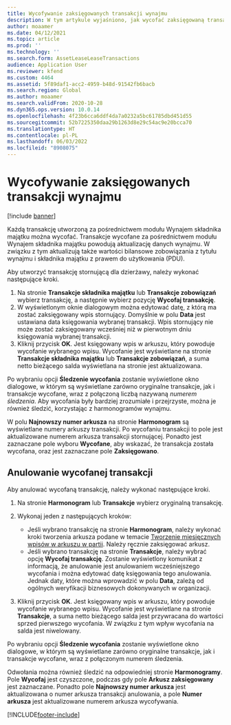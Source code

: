 ```yaml
---
title: Wycofywanie zaksięgowanych transakcji wynajmu
description: W tym artykule wyjaśniono, jak wycofać zaksięgowaną transakcję wynajmu. Każdą transakcję utworzoną za pośrednictwem modułu Wynajem składnika majątku można wycofać.
author: moaamer
ms.date: 04/12/2021
ms.topic: article
ms.prod: ''
ms.technology: ''
ms.search.form: AssetLeaseLeaseTransactions
audience: Application User
ms.reviewer: kfend
ms.custom: 4464
ms.assetid: 5f89daf1-acc2-4959-b48d-91542fb6bacb
ms.search.region: Global
ms.author: moaamer
ms.search.validFrom: 2020-10-28
ms.dyn365.ops.version: 10.0.14
ms.openlocfilehash: 4f23b6cca6ddf4da7a0232a5bc61785dbd451d55
ms.sourcegitcommit: 52b7225350daa29b1263d8e29c54ac9e20bcca70
ms.translationtype: HT
ms.contentlocale: pl-PL
ms.lasthandoff: 06/03/2022
ms.locfileid: "8908075"
---
```

# <a name="reverse-posted-lease-transactions"></a>Wycofywanie zaksięgowanych transakcji wynajmu

[!include [banner](../includes/banner.md)]

Każdą transakcję utworzoną za pośrednictwem modułu Wynajem składnika majątku można wycofać. Transakcje wycofane za pośrednictwem modułu Wynajem składnika majątku powodują aktualizację danych wynajmu. W związku z tym aktualizują także wartości bilansowe zobowiązania z tytułu wynajmu i składnika majątku z prawem do użytkowania (PDU).

Aby utworzyć transakcję stornującą dla dzierżawy, należy wykonać następujące kroki.

1. Na stronie **Transakcje składnika majątku** lub **Transakcje zobowiązań** wybierz transakcję, a następnie wybierz pozycję **Wycofaj transakcję**.
2. W wyświetlonym oknie dialogowym można edytować datę, z którą ma zostać zaksięgowany wpis stornujący. Domyślnie w polu **Data** jest ustawiana data księgowania wybranej transakcji. Wpis stornujący nie może zostać zaksięgowany wcześniej niż w pierwotnym dniu księgowania wybranej transakcji.
3. Kliknij przycisk **OK**. Jest księgowany wpis w arkuszu, który powoduje wycofanie wybranego wpisu. Wycofanie jest wyświetlane na stronie **Transakcje składnika majątku** lub **Transakcje zobowiązań**, a suma netto bieżącego salda wyświetlana na stronie jest aktualizowana.

Po wybraniu opcji **Śledzenie wycofania** zostanie wyświetlone okno dialogowe, w którym są wyświetlane zarówno oryginalne transakcje, jak i transakcje wycofane, wraz z połączoną liczbą nazywaną *numerem śledzenia*. Aby wycofania były bardziej zrozumiałe i przejrzyste, można je również śledzić, korzystając z harmonogramów wynajmu.

W polu **Najnowszy numer arkusza** na stronie **Harmonogram** są wyświetlane numery arkuszy transakcji. Po wycofaniu transakcji to pole jest aktualizowane numerem arkusza transakcji stornującej. Ponadto jest zaznaczane pole wyboru **Wycofane**, aby wskazać, że transakcja została wycofana, oraz jest zaznaczane pole **Zaksięgowano**.

## <a name="revoke-a-reversed-transaction"></a>Anulowanie wycofanej transakcji

Aby anulować wycofaną transakcję, należy wykonać następujące kroki.

1. Na stronie **Harmonogram** lub **Transakcje** wybierz oryginalną transakcję.
2. Wykonaj jeden z następujących kroków:

    - Jeśli wybrano transakcję na stronie **Harmonogram**, należy wykonać kroki tworzenia arkusza podane w temacie [Tworzenie miesięcznych wpisów w arkuszu w partii](create-monthly-journals-batch.md). Należy ręcznie zaksięgować arkusz.
    - Jeśli wybrano transakcję na stronie **Transakcje**, należy wybrać opcję **Wycofaj transakcję**. Zostanie wyświetlony komunikat z informacją, że anulowanie jest anulowaniem wcześniejszego wycofania i można edytować datę księgowania tego anulowania. Jednak daty, które można wprowadzić w polu **Data**, zależą od ogólnych weryfikacji biznesowych dokonywanych w organizacji. 

3. Kliknij przycisk **OK**. Jest księgowany wpis w arkuszu, który powoduje wycofanie wybranego wpisu. Wycofanie jest wyświetlane na stronie **Transakcje**, a suma netto bieżącego salda jest przywracana do wartości sprzed pierwszego wycofania. W związku z tym wpływ wycofania na salda jest niwelowany.

Po wybraniu opcji **Śledzenie wycofania** zostanie wyświetlone okno dialogowe, w którym są wyświetlane zarówno oryginalne transakcje, jak i transakcje wycofane, wraz z połączonym numerem śledzenia.

Odwołania można również śledzić na odpowiedniej stronie **Harmonogramy**. Pole **Wycofaj** jest czyszczone, podczas gdy pole **Arkusz zaksięgowany** jest zaznaczane. Ponadto pole **Najnowszy numer arkusza** jest aktualizowana o numer arkusza transakcji anulowania, a pole **Numer arkusza** jest aktualizowane numerem arkusza wycofywania.


[!INCLUDE[footer-include](../../includes/footer-banner.md)]
